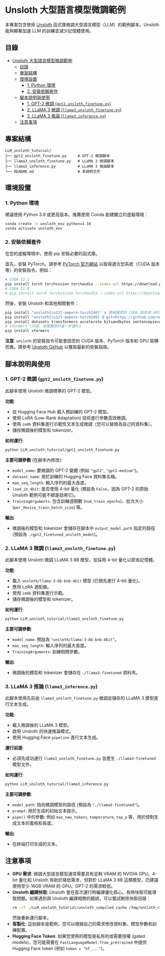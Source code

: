 # Unsloth 大型語言模型微調範例

本專案包含使用 [Unsloth](https://github.com/unslothai/unsloth) 函式庫微調大型語言模型（LLM）的範例腳本。Unsloth 能夠顯著加速 LLM 的訓練並減少記憶體使用。

## 目錄
- [Unsloth 大型語言模型微調範例](#unsloth-大型語言模型微調範例)
  - [目錄](#目錄)
  - [專案結構](#專案結構)
  - [環境設置](#環境設置)
    - [1. Python 環境](#1-python-環境)
    - [2. 安裝依賴套件](#2-安裝依賴套件)
  - [腳本說明與使用](#腳本說明與使用)
    - [1. GPT-2 微調 (`gpt2_unsloth_finetune.py`)](#1-gpt-2-微調-gpt2_unsloth_finetunepy)
    - [2. LLaMA 3 微調 (`llama3_unsloth_finetune.py`)](#2-llama-3-微調-llama3_unsloth_finetunepy)
    - [3. LLaMA 3 推論 (`llama3_inference.py`)](#3-llama-3-推論-llama3_inferencepy)
  - [注意事項](#注意事項)

## 專案結構
```
LLM_unsloth_tutorial/
├── gpt2_unsloth_finetune.py     # GPT-2 微調腳本
├── llama3_unsloth_finetune.py   # LLaMA 3 微調腳本
├── llama3_inference.py          # LLaMA 3 推論腳本
└── README.md                    # 本說明文件
```

## 環境設置

### 1. Python 環境
建議使用 Python 3.9 或更高版本。推薦使用 Conda 創建獨立的虛擬環境：
```bash
conda create -n unsloth_env python=3.10
conda activate unsloth_env
```

### 2. 安裝依賴套件
在您的虛擬環境中，使用 pip 安裝必要的函式庫。

首先，安裝 PyTorch。請參考 [PyTorch 官方網站](https://pytorch.org/get-started/locally/) 以取得適合您系統（CUDA 版本等）的安裝指令。例如：
```bash
# CUDA 12.1
pip install torch torchvision torchaudio --index-url https://download.pytorch.org/whl/cu121
# CUDA 11.8
# pip install torch torchvision torchaudio --index-url https://download.pytorch.org/whl/cu118
```

然後，安裝 Unsloth 和其他相關套件：
```bash
pip install "unsloth[cu121-ampere-torch240]" # 請根據您的 CUDA 版本和 GPU 架構選擇，例如 cu118, cu121, ampere, Hopper 等
pip install "unsloth[cu121-ampere-torch240] @ git+https://github.com/unslothai/unsloth.git" # 可選擇安裝最新版
pip install datasets transformers accelerate bitsandbytes sentencepiece
# xformers (可選，但推薦用於進一步優化)
pip install xformers
```
**注意**: `unsloth` 的安裝指令可能會因您的 CUDA 版本、PyTorch 版本和 GPU 架構而異。請參考 [Unsloth GitHub](https://github.com/unslothai/unsloth) 以獲取最新的安裝指南。

## 腳本說明與使用

### 1. GPT-2 微調 (`gpt2_unsloth_finetune.py`)
此腳本使用 Unsloth 微調標準的 GPT-2 模型。

**功能**:
- 從 Hugging Face Hub 載入預訓練的 GPT-2 模型。
- 使用 LoRA (Low-Rank Adaptation) 技術進行參數高效微調。
- 使用 `imdb` 資料集進行示範性文本生成微調（您可以替換為自己的資料集）。
- 儲存微調後的模型和 tokenizer。

**如何運行**:
```bash
python LLM_unsloth_tutorial/gpt2_unsloth_finetune.py
```

**主要可調參數** (在腳本內修改):
- `model_name`: 要微調的 GPT-2 變體 (例如 `"gpt2"`, `"gpt2-medium"`)。
- `dataset_name`: 用於訓練的 Hugging Face 資料集名稱。
- `max_seq_length`: 輸入序列的最大長度。
- `load_in_4bit`: 是否使用 4-bit 量化 (預設為 `False`，因為 GPT-2 的原始 Unsloth 範例可能不總是啟用它)。
- `TrainingArguments`: 包含訓練週期數 (`num_train_epochs`)、批次大小 (`per_device_train_batch_size`) 等。

**輸出**:
- 微調後的模型和 tokenizer 會儲存在腳本中 `output_model_path` 指定的路徑 (預設為 `./gpt2_finetuned_unsloth_model`)。

### 2. LLaMA 3 微調 (`llama3_unsloth_finetune.py`)
此腳本使用 Unsloth 微調 LLaMA 3 8B 模型，並採用 4-bit 量化以節省記憶體。

**功能**:
- 載入 `unsloth/llama-3-8b-bnb-4bit` 模型 (已預先進行 4-bit 量化)。
- 應用 LoRA 適配器。
- 使用 `imdb` 資料集進行示範。
- 儲存微調後的模型和 tokenizer。

**如何運行**:
```bash
python LLM_unsloth_tutorial/llama3_unsloth_finetune.py
```

**主要可調參數**:
- `model_name`: 預設為 `"unsloth/llama-3-8b-bnb-4bit"`。
- `max_seq_length`: 輸入序列的最大長度。
- `TrainingArguments`: 訓練相關參數。

**輸出**:
- 微調後的模型和 tokenizer 會儲存在 `./llama3-finetuned` 資料夾。

### 3. LLaMA 3 推論 (`llama3_inference.py`)
此腳本使用先前由 `llama3_unsloth_finetune.py` 微調並儲存的 LLaMA 3 模型進行文本生成。

**功能**:
- 載入微調後的 LLaMA 3 模型。
- 啟用 Unsloth 的快速推論模式。
- 使用 Hugging Face `pipeline` 進行文本生成。

**運行前提**:
- 必須先成功運行 `llama3_unsloth_finetune.py` 並產生 `./llama3-finetuned` 模型文件。

**如何運行**:
```bash
python LLM_unsloth_tutorial/llama3_inference.py
```

**主要可調參數**:
- `model_path`: 指向微調模型的路徑 (預設為 `"./llama3-finetuned"`)。
- `prompt`: 用於生成的初始文本提示。
- `pipe()` 中的參數: 例如 `max_new_tokens`, `temperature`, `top_p` 等，用於控制生成文本的風格和長度。

**輸出**:
- 在終端打印生成的文本。

## 注意事項
- **GPU 需求**: 微調大型語言模型通常需要具有足夠 VRAM 的 NVIDIA GPU。4-bit 量化和 Unsloth 有助於降低需求，但對於 LLaMA 3 8B 這類模型，仍建議使用至少 16GB VRAM 的 GPU。GPT-2 的需求較低。
- **Unsloth 編譯快取**: Unsloth 會在首次運行時編譯優化核心。有時快取可能導致問題。如果遇到與 Unsloth 編譯相關的錯誤，可以嘗試刪除快取目錄：
  ```bash
  rm -rf ./LLM_unsloth_tutorial/unsloth_compiled_cache /tmp/unsloth_compiled_cache ~/.cache/unsloth
  ```
  然後重新運行腳本。
- **客製化**: 這些腳本是範例，您可以根據自己的需求修改資料集、模型參數和訓練配置。
- **Hugging Face Token**: 如果您使用的模型是私有的或需要授權 (gated models)，您可能需要在 `FastLanguageModel.from_pretrained` 中提供 Hugging Face token (例如 `token = "hf_..."`)。
 